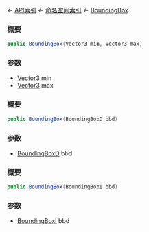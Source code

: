 ← [API索引](Api-Index) ← [命名空间索引](Namespace-Index) ← [BoundingBox](VRageMath.BoundingBox)

### 概要

```csharp
public BoundingBox(Vector3 min, Vector3 max)
```

### 参数

* [Vector3](VRageMath.Vector3) min
* [Vector3](VRageMath.Vector3) max
### 概要

```csharp
public BoundingBox(BoundingBoxD bbd)
```

### 参数

* [BoundingBoxD](VRageMath.BoundingBoxD) bbd
### 概要

```csharp
public BoundingBox(BoundingBoxI bbd)
```

### 参数

* [BoundingBoxI](VRageMath.BoundingBoxI) bbd
